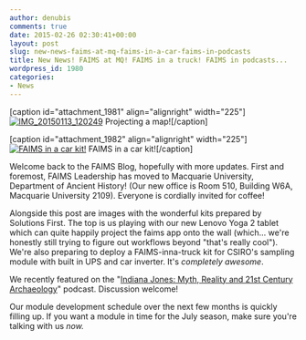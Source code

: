 ```yaml
---
author: denubis
comments: true
date: 2015-02-26 02:30:41+00:00
layout: post
slug: new-news-faims-at-mq-faims-in-a-car-faims-in-podcasts
title: New News! FAIMS at MQ! FAIMS in a truck! FAIMS in podcasts...
wordpress_id: 1980
categories:
- News
---
```


[caption id="attachment_1981" align="alignright" width="225"][![IMG_20150113_120249](wp-content/uploads//2015/02/IMG_20150113_120249-225x300.jpg)](wp-content/uploads//2015/02/IMG_20150113_120249.jpg) Projecting a map![/caption]

[caption id="attachment_1982" align="alignright" width="225"][![FAIMS in a car kit!](wp-content/uploads//2015/02/IMG_20150224_110438-225x300.jpg)](wp-content/uploads//2015/02/IMG_20150224_110438.jpg) FAIMS in a car kit![/caption]

Welcome back to the FAIMS Blog, hopefully with more updates. First and foremost, FAIMS Leadership has moved to Macquarie University, Department of Ancient History! (Our new office is Room 510, Building W6A, Macquarie University 2109). Everyone is cordially invited for coffee!

Alongside this post are images with the wonderful kits prepared by Solutions First. The top is us playing with our new Lenovo Yoga 2 tablet which can quite happily project the faims app onto the wall (which... we're honestly still trying to figure out workflows beyond "that's really cool"). We're also preparing to deploy a FAIMS-inna-truck kit for CSIRO's sampling module with built in UPS and car inverter. It's _completely awesome_.

We recently featured on the "[Indiana Jones: Myth, Reality and 21st Century Archaeology](http://www.voiceamerica.com/episode/83371/the-federated-archaeological-information-management-system-faims-project)" podcast. Discussion welcome!

Our module development schedule over the next few months is quickly filling up. If you want a module in time for the July season, make sure you're talking with us _now._
